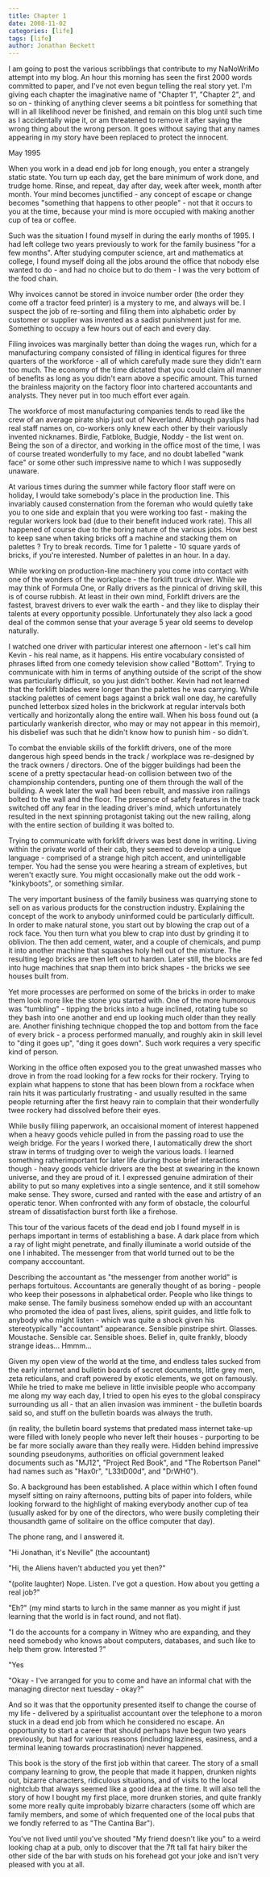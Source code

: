 ```yaml
---
title: Chapter 1
date: 2008-11-02
categories: [life]
tags: [life]
author: Jonathan Beckett
---
```


I am going to post the various scribblings that contribute to my NaNoWriMo attempt into my blog. An hour this morning has seen the first 2000 words committed to paper, and I've not even begun telling the real story yet. I'm giving each chapter the imaginative name of "Chapter 1", "Chapter 2", and so on - thinking of anything clever seems a bit pointless for something that will in all likelihood never be finished, and remain on this blog until such time as I accidentally wipe it, or am threatened to remove it after saying the wrong thing about the wrong person. It goes without saying that any names appearing in my story have been replaced to protect the innocent.

May 1995

When you work in a dead end job for long enough, you enter a strangely static state. You turn up each day, get the bare minimum of work done, and trudge home. Rinse, and repeat, day after day, week after week, month after month. Your mind becomes junctified - any concept of escape or change becomes "something that happens to other people" - not that it occurs to you at the time, because your mind is more occupied with making another cup of tea or coffee.

Such was the situation I found myself in during the early months of 1995. I had left college two years previously to work for the family business "for a few months". After studying computer science, art and mathematics at college, I found myself doing all the jobs around the office that nobody else wanted to do - and had no choice but to do them - I was the very bottom of the food chain.

Why invoices cannot be stored in invoice number order (the order they come off a tractor feed printer) is a mystery to me, and always will be. I suspect the job of re-sorting and filing them into alphabetic order by customer or supplier was invented as a sadist punishment just for me. Something to occupy a few hours out of each and every day.

Filing invoices was marginally better than doing the wages run, which for a manufacturing company consisted of filling in identical figures for three quarters of the workforce - all of which carefully made sure they didn't earn too much. The economy of the time dictated that you could claim all manner of benefits as long as you didn't earn above a specific amount. This turned the brainless majority on the factory floor into chartered accountants and analysts. They never put in too much effort ever again.

The workforce of most manufacturing companies tends to read like the crew of an average pirate ship just out of Neverland. Although payslips had real staff names on, co-workers only knew each other by their variously invented nicknames. Birdie, Fatbloke, Budgie, Noddy - the list went on. Being the son of a director, and working in the office most of the time, I was of course treated wonderfully to my face, and no doubt labelled "wank face" or some other such impressive name to which I was supposedly unaware.

At various times during the summer while factory floor staff were on holiday, I would take somebody's place in the production line. This invariably caused consternation from the foreman who would quietly take you to one side and explain that you were working too fast - making the regular workers look bad (due to their benefit induced work rate). This all happened of course due to the boring nature of the various jobs. How best to keep sane when taking bricks off a machine and stacking them on palettes ? Try to break records. Time for 1 palette - 10 square yards of bricks, if you're interested. Number of palettes in an hour. In a day.

While working on production-line machinery you come into contact with one of the wonders of the workplace - the forklift truck driver. While we may think of Formula One, or Rally drivers as the pinnical of driving skill, this is of course rubbish. At least in their own mind, Forklift drivers are the fastest, bravest drivers to ever walk the earth - and they like to display their talents at every opportunity possible. Unfortunately they also lack a good deal of the common sense that your average 5 year old seems to develop naturally.

I watched one driver with particular interest one afternoon - let's call him Kevin - his real name, as it happens. His entire vocabulary consisted of phrases lifted from one comedy television show called "Bottom". Trying to communicate with him in terms of anything outside of the script of the show was particularly difficult, so you just didn't bother. Kevin had not learned that the forklift blades were longer than the palettes he was carrying. While stacking palettes of cement bags against a brick wall one day, he carefully punched letterbox sized holes in the brickwork at regular intervals both vertically and horizontally along the entire wall. When his boss found out (a particularly wankerish director, who may or may not appear in this memoir), his disbelief was such that he didn't know how to punish him - so didn't.

To combat the enviable skills of the forklift drivers, one of the more dangerous high speed bends in the track / workplace was re-designed by the track owners / directors. One of the bigger buildings had been the scene of a pretty spectacular head-on collision between two of the championship contenders, punting one of them through the wall of the building. A week later the wall had been rebuilt, and massive iron railings bolted to the wall and the floor. The presence of safety features in the track switched off any fear in the leading driver's mind, which unfortunately resulted in the next spinning protagonist taking out the new railing, along with the entire section of building it was bolted to.

Trying to communicate with forklift drivers was best done in writing. Living within the private world of their cab, they seemed to develop a unique language - comprised of a strange high pitch accent, and unintelligable temper. You had the sense you were hearing a stream of expletives, but weren't exactly sure. You might occasionally make out the odd work - "kinkyboots", or something similar.

The very important business of the family business was quarrying stone to sell on as various products for the construction industry. Explaining the concept of the work to anybody uninformed could be particularly difficult. In order to make natural stone, you start out by blowing the crap out of a rock face. You then turn what you blew to crap into dust by grinding it to oblivion. The then add cement, water, and a couple of chemicals, and pump it into another machine that squashes holy hell out of the mixture. The resulting lego bricks are then left out to harden. Later still, the blocks are fed into huge machines that snap them into brick shapes - the bricks we see houses built from.

Yet more processes are performed on some of the bricks in order to make them look more like the stone you started with. One of the more humorous was "tumbling" - tipping the bricks into a huge inclined, rotating tube so they bash into one another and end up looking much older than they really are. Another finishing technique chopped the top and bottom from the face of every brick - a process performed manually, and roughly akin in skill level to "ding it goes up", "ding it goes down". Such work requires a very specific kind of person.

Working in the office often exposed you to the great unwashed masses who drove in from the road looking for a few rocks for their rockery. Trying to explain what happens to stone that has been blown from a rockface when rain hits it was particularly frustrating - and usually resulted in the same people returning after the first heavy rain to complain that their wonderfully twee rockery had dissolved before their eyes.

While busily filiing paperwork, an occaisional moment of interest happened when a heavy goods vehicle pulled in from the passing road to use the weigh bridge. For the years I worked there, I automatically drew the short straw in terms of trudging over to weigh the various loads. I learned something ratherimportant for later life during those brief interactions though - heavy goods vehicle drivers are the best at swearing in the known universe, and they are proud of it. I expressed genuine admiration of their ability to put so many expletives into a single sentence, and it still somehow make sense. They swore, cursed and ranted with the ease and artistry of an operatic tenor. When confronted with any form of obstacle, the colourful stream of dissatisfaction burst forth like a firehose.

This tour of the various facets of the dead end job I found myself in is perhaps important in terms of establishing a base. A dark place from which a ray of light might penetrate, and finally illuminate a world outside of the one I inhabited. The messenger from that world turned out to be the company acccountant.

Describing the accountant as "the messenger from another world" is perhaps fortuitous. Accountants are generally thought of as boring - people who keep their posessons in alphabetical order. People who like things to make sense. The family business somehow ended up with an accountant who promoted the idea of past lives, aliens, spirit guides, and little folk to anybody who might listen - which was quite a shock given his stereotypically "accountant" appearance. Sensible pinstripe shirt. Glasses. Moustache. Sensible car. Sensible shoes. Belief in, quite frankly, bloody strange ideas... Hmmm...

Given my open view of the world at the time, and endless tales sucked from the early internet and bulletin boards of secret documents, little grey men, zeta reticulans, and craft powered by exotic elements, we got on famously. While he tried to make me believe in little invisible people who accompany me along my way each day, I tried to open his eyes to the global conspiracy surrounding us all - that an alien invasion was imminent - the bulletin boards said so, and stuff on the bulletin boards was always the truth.

(in reality, the bulletin board systems that predated mass internet take-up were filled with lonely people who never left their houses - purporting to be be far more socially aware than they really were. Hidden behind impressive sounding pseudonyms, authorities on official government leaked documents such as "MJ12", "Project Red Book", and "The Robertson Panel" had names such as "Hax0r", "L33tD00d", and "DrWH0").

So. A background has been established. A place within which I often found myself sitting on rainy afternoons, putting bits of paper into folders, while looking forward to the highlight of making everybody another cup of tea (usually asked for by one of the directors, who were busily completing their thousandth game of solitaire on the office computer that day).

The phone rang, and I answered it.

"Hi Jonathan, it's Neville" (the accountant)

"Hi, the Aliens haven't abducted you yet then?"

"(polite laughter) Nope. Listen. I've got a question. How about you getting a real job?"

"Eh?" (my mind starts to lurch in the same manner as you might if just learning that the world is in fact round, and not flat).

"I do the accounts for a company in Witney who are expanding, and they need somebody who knows about computers, databases, and such like to help them grow. Interested ?"

"Yes 

"Okay - I've arranged for you to come and have an informal chat with the managing director next tuesday - okay?"

And so it was that the opportunity presented itself to change the course of my life - delivered by a spiritualist accountant over the telephone to a moron stuck in a dead end job from which he considered no escape. An opportunity to start a career that should perhaps have begun two years previously, but had for various reasons (including laziness, easiness, and a terminal leaning towards procrastination) never happened.

This book is the story of the first job within that career. The story of a small company learning to grow, the people that made it happen, drunken nights out, bizarre characters, ridiculous situations, and of visits to the local nightclub that always seemed like a good idea at the time. It will also tell the story of how I bought my first place, more drunken stories, and quite frankly some more really quite improbably bizarre characters (some off which are family members, and some of which frequented one of the local pubs that we fondly referred to as "The Cantina Bar").

You've not lived until you've shouted "My friend doesn't like you" to a weird looking chap at a pub, only to discover that the 7ft tall fat hairy biker the other side of the bar with studs on his forehead got your joke and isn't very pleased with you at all.